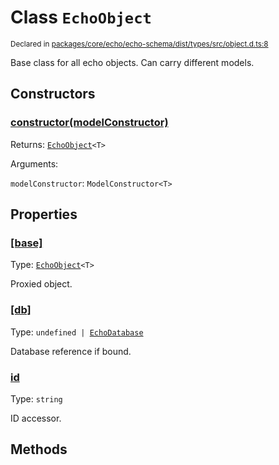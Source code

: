 # Class `EchoObject`
<sub>Declared in [packages/core/echo/echo-schema/dist/types/src/object.d.ts:8]()</sub>


Base class for all echo objects.
Can carry different models.

## Constructors
### [constructor(modelConstructor)]()


Returns: <code>[EchoObject](/api/@dxos/client/classes/EchoObject)&lt;T&gt;</code>

Arguments: 

`modelConstructor`: <code>ModelConstructor&lt;T&gt;</code>

## Properties
### [[base]]()
Type: <code>[EchoObject](/api/@dxos/client/classes/EchoObject)&lt;T&gt;</code>

Proxied object.
### [[db]]()
Type: <code>undefined | [EchoDatabase](/api/@dxos/client/classes/EchoDatabase)</code>

Database reference if bound.
### [id]()
Type: <code>string</code>

ID accessor.

## Methods